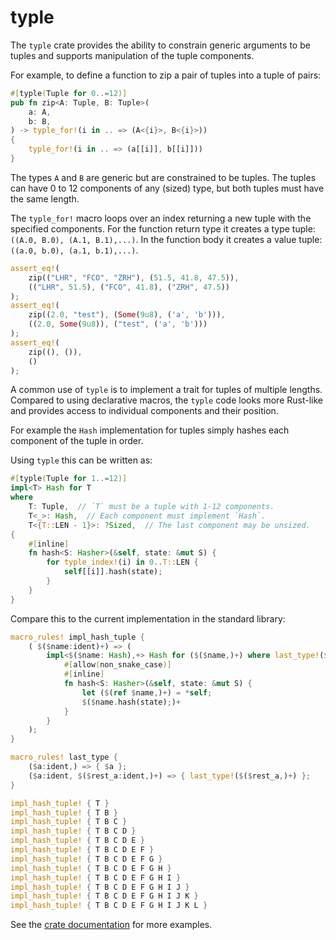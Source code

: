 # typle

The `typle` crate provides the ability to constrain generic arguments to be
tuples and supports manipulation of the tuple components.

For example, to define a function to zip a pair of tuples into a tuple of pairs:

```rust
#[typle(Tuple for 0..=12)]
pub fn zip<A: Tuple, B: Tuple>(
    a: A,
    b: B,
) -> typle_for!(i in .. => (A<{i}>, B<{i}>))
{
    typle_for!(i in .. => (a[[i]], b[[i]]))
}
```

The types `A` and `B` are generic but are constrained to be tuples. The tuples
can have 0 to 12 components of any (sized) type, but both tuples must have the
same length.

The `typle_for!` macro loops over an index returning a new tuple with the
specified components. For the function return type it creates a type tuple:
`((A.0, B.0), (A.1, B.1),...)`. In the function body it creates a value tuple:
`((a.0, b.0), (a.1, b.1),...)`.

```rust
assert_eq!(
    zip(("LHR", "FCO", "ZRH"), (51.5, 41.8, 47.5)),
    (("LHR", 51.5), ("FCO", 41.8), ("ZRH", 47.5))
);
assert_eq!(
    zip((2.0, "test"), (Some(9u8), ('a', 'b'))),
    ((2.0, Some(9u8)), ("test", ('a', 'b')))
);
assert_eq!(
    zip((), ()),
    ()
);
```

A common use of `typle` is to implement a trait for tuples of multiple lengths.
Compared to using declarative macros, the `typle` code looks more Rust-like and
provides access to individual components and their position.

For example the `Hash` implementation for tuples simply hashes each component of
the tuple in order.

Using `typle` this can be written as:

```rust
#[typle(Tuple for 1..=12)]
impl<T> Hash for T
where
    T: Tuple,  // `T` must be a tuple with 1-12 components.
    T<_>: Hash,  // Each component must implement `Hash`.
    T<{T::LEN - 1}>: ?Sized,  // The last component may be unsized.
{
    #[inline]
    fn hash<S: Hasher>(&self, state: &mut S) {
        for typle_index!(i) in 0..T::LEN {
            self[[i]].hash(state);
        }
    }
}
```

Compare this to the current implementation in the standard library:

```rust
macro_rules! impl_hash_tuple {
    ( $($name:ident)+) => (
        impl<$($name: Hash),+> Hash for ($($name,)+) where last_type!($($name,)+): ?Sized {
            #[allow(non_snake_case)]
            #[inline]
            fn hash<S: Hasher>(&self, state: &mut S) {
                let ($(ref $name,)+) = *self;
                $($name.hash(state);)+
            }
        }
    );
}

macro_rules! last_type {
    ($a:ident,) => { $a };
    ($a:ident, $($rest_a:ident,)+) => { last_type!($($rest_a,)+) };
}

impl_hash_tuple! { T }
impl_hash_tuple! { T B }
impl_hash_tuple! { T B C }
impl_hash_tuple! { T B C D }
impl_hash_tuple! { T B C D E }
impl_hash_tuple! { T B C D E F }
impl_hash_tuple! { T B C D E F G }
impl_hash_tuple! { T B C D E F G H }
impl_hash_tuple! { T B C D E F G H I }
impl_hash_tuple! { T B C D E F G H I J }
impl_hash_tuple! { T B C D E F G H I J K }
impl_hash_tuple! { T B C D E F G H I J K L }
```

See the [crate documentation](https://docs.rs/typle/) for more examples.
